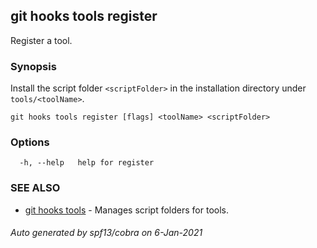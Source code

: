## git hooks tools register

Register a tool.

### Synopsis

Install the script folder `<scriptFolder>` in
the installation directory under `tools/<toolName>`.

```
git hooks tools register [flags] <toolName> <scriptFolder>
```

### Options

```
  -h, --help   help for register
```

### SEE ALSO

* [git hooks tools](git_hooks_tools.md)	 - Manages script folders for tools.

###### Auto generated by spf13/cobra on 6-Jan-2021
